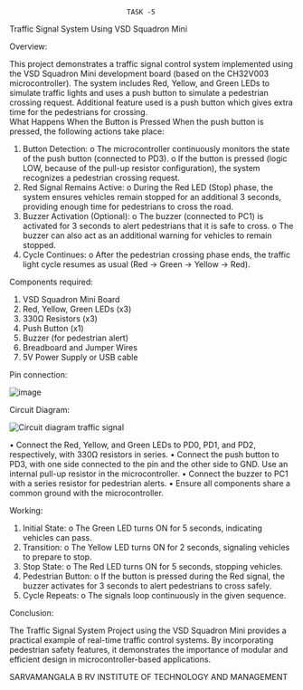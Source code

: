 
                                 TASK -5 
Traffic Signal System Using VSD Squadron Mini

Overview:

This project demonstrates a traffic signal control system implemented using the VSD Squadron Mini development board (based on the CH32V003 microcontroller). The system includes Red, Yellow, and Green LEDs to simulate traffic lights and uses a push button to simulate a pedestrian crossing request. Additional feature used is a push button which gives extra time for the pedestrians for crossing.                            
What Happens When the Button is Pressed
When the push button is pressed, the following actions take place:
1.	Button Detection:
  o	The microcontroller continuously monitors the state of the push button (connected to PD3).
  o	If the button is pressed (logic LOW, because of the pull-up resistor configuration), the system recognizes a pedestrian crossing request.
2.	Red Signal Remains Active:
  o	During the Red LED (Stop) phase, the system ensures vehicles remain stopped for an additional 3 seconds, providing enough time for pedestrians to cross the road.
3.	Buzzer Activation (Optional):
  o	The buzzer (connected to PC1) is activated for 3 seconds to alert pedestrians that it is safe to cross.
  o	The buzzer can also act as an additional warning for vehicles to remain stopped.
4.	Cycle Continues:
  o	After the pedestrian crossing phase ends, the traffic light cycle resumes as usual (Red → Green → Yellow → Red).


Components required:

1. VSD Squadron Mini Board
2. Red, Yellow, Green LEDs (x3)
3. 330Ω Resistors (x3)
4.  Push Button (x1)
5. Buzzer (for pedestrian alert)
6. Breadboard and Jumper Wires
7. 5V Power Supply or USB cable

Pin connection:

![image](https://github.com/user-attachments/assets/9c8da961-e7fc-4f18-ad91-8fc5c0808aa3)


Circuit Diagram:

![Circuit diagram traffic signal](https://github.com/user-attachments/assets/370df6f2-865b-4bbc-89d9-5db2db6aee99)
                                                                                              
•	Connect the Red, Yellow, and Green LEDs to PD0, PD1, and PD2, respectively, with 330Ω resistors in series.
•	Connect the push button to PD3, with one side connected to the pin and the other side to GND. Use an internal pull-up resistor in the microcontroller.
•	Connect the buzzer to PC1 with a series resistor for pedestrian alerts.
•	Ensure all components share a common ground with the microcontroller.

Working:

1.	Initial State:
   o	The Green LED turns ON for 5 seconds, indicating vehicles can pass.
2.	Transition:
  o	The Yellow LED turns ON for 2 seconds, signaling vehicles to prepare to stop.
3.	Stop State:
  o	The Red LED turns ON for 5 seconds, stopping vehicles.
4.	Pedestrian Button:
  o	If the button is pressed during the Red signal, the buzzer activates for 3 seconds to alert pedestrians to cross safely.
5.	Cycle Repeats:
  o	The signals loop continuously in the given sequence.

Conclusion:

The Traffic Signal System Project using the VSD Squadron Mini provides a practical example of real-time traffic control systems. By incorporating pedestrian safety features, it demonstrates the importance of modular and efficient design in microcontroller-based applications.











SARVAMANGALA B
RV INSTITUTE OF TECHNOLOGY AND MANAGEMENT

